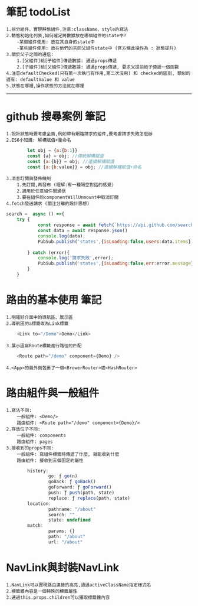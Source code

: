 # 筆記 todoList
    1.拆分組件、實現靜態組件,注意:className、style的寫法
    2.動態初始化列表,如何確定將數據放在哪個組件的state中?
        -某個組件使用: 放在其自身的state中
        -某些組件使用: 放在他們的共同父組件state中 (官方稱此操作為 : 狀態提升)
    3.關於父子之間的通信:
        1.[父組件]給[子組件]傳遞數據: 通過props傳遞
        2.[子組件]給[父組件]傳遞數據: 通過props傳遞, 要求父提前給子傳遞一個函數
    4.注意defaultChecked(只有第一次執行有作用,第二次沒用) 和 checked的區別, 類似的還有: defaultValue 和 value
    5.狀態在哪裡,操作狀態的方法就在哪裡

---
# github 搜尋案例 筆記
    1.設計狀態時要考慮全面,例如帶有網路請求的組件,要考慮請求失敗怎麼辦
    2.ES6小知識: 解構賦值+重命名
```js
        let obj = {a:{b:1}}
        const {a} = obj; //傳統解構賦值
        const {a:{b}} = obj; //連續解構賦值
        const {a:{b:value}} = obj; //連續解構賦值+命名
```
    3.消息訂閱與發佈機制
        1.先訂閱,再發布 (理解:有一種隔空對話的感覺)
        2.適用於任意組件間通信
        3.要在組件的componentWillUnmount中取消訂閱
    4.fetch發送請求 (關注分離的設計思想)
```js
search =  async () =>{
    try {
            const response = await fetch(`https://api.github.com/search/users?q=${keyWord}`)
            const data = await response.json()
            console.log(data);
            PubSub.publish('states',{isLoading:false,users:data.items})
            
        } catch (error){
            console.log('請求失敗',error);
            PubSub.publish('states',{isLoading:false,err:error.message})
        }
    }
```

# 路由的基本使用 筆記
    1.明確好介面中的導航區、展示區
    2.導航區的a標籤改為Link標籤
```js
    <Link to="/Demo">Demo</Link>
```
    3.展示區寫Route標籤進行路徑的匹配
```js
    <Route path="/demo" component={Demo} />
``` 
    4.<App>的最外側包裹了一個<BrowerRouter>或<HashRouter>

# 路由組件與一般組件
    1.寫法不同:
        一般組件: <Demo/>
        路由組件: <Route path="/demo" component={Demo}/>
    2.存放位子不同:
        一般組件: components
        路由組件: pages
    3.接收到的props不同:
        一般組件: 寫組件標籤時傳遞了什麼, 就能收到什麼
        路由組件: 接收到三個固定的屬性
```js
        history:
                go: ƒ go(n)
                goBack: ƒ goBack()
                goForward: ƒ goForward()
                push: ƒ push(path, state)
                replace: ƒ replace(path, state)
        location:
                pathname: "/about"
                search: ""
                state: undefined
        match:
                params: {}
                path: "/about"
                url: "/about"
```

# NavLink與封裝NavLink
    1.NavLink可以實現路由連接的高亮,通過activeClassName指定樣式名
    2.標籤體內容是一個特殊的標籤屬性
    3.通過this.props.children可以獲取標籤體內容
